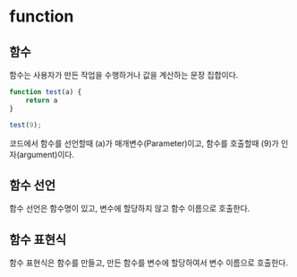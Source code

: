 # function

## 함수

함수는 사용자가 만든 작업을 수행하거나 값을 계산하는 문장 집합이다.
```js
function test(a) {
    return a
} 

test(9);
```
코드에서 함수를 선언할때 (a)가 매개변수(Parameter)이고,
함수를 호출할때 (9)가 인자(argument)이다.

## 함수 선언

함수 선언은 함수명이 있고, 변수에 할당하지 않고 함수 이름으로 호출한다.

## 함수 표현식

함수 표현식은 함수를 만들고, 만든 함수를 변수에 할당하여서 변수 이름으로 호출한다.